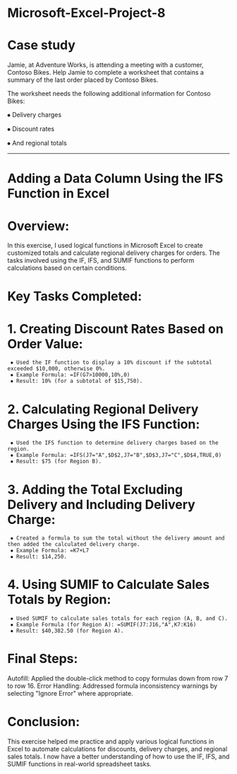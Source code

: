 # Microsoft-Excel-Project-8

# Case study

Jamie, at Adventure Works, is attending a meeting with a customer, Contoso Bikes. Help Jamie to complete a worksheet that contains a summary of the last order placed by Contoso Bikes. 

The worksheet needs the following additional information for Contoso Bikes:

⦁ Delivery charges

⦁ Discount rates

⦁ And regional totals
_____________________________________________________________________________________________________________________________________________________________________________________________________________________________________________

# Adding a Data Column Using the IFS Function in Excel

# Overview: 

In this exercise, I used logical functions in Microsoft Excel to create customized totals and calculate regional delivery charges for orders. The tasks involved using the IF, IFS, and SUMIF functions to perform calculations based on certain conditions.

# Key Tasks Completed:

# 1. Creating Discount Rates Based on Order Value:

     ⦁ Used the IF function to display a 10% discount if the subtotal exceeded $10,000, otherwise 0%.
     ⦁ Example Formula: =IF(G7>10000,10%,0)
     ⦁ Result: 10% (for a subtotal of $15,750).

# 2. Calculating Regional Delivery Charges Using the IFS Function:

     ⦁ Used the IFS function to determine delivery charges based on the region.
     ⦁ Example Formula: =IFS(J7="A",$D$2,J7="B",$D$3,J7="C",$D$4,TRUE,0)
     ⦁ Result: $75 (for Region B).

# 3. Adding the Total Excluding Delivery and Including Delivery Charge:

     ⦁ Created a formula to sum the total without the delivery amount and then added the calculated delivery charge.
     ⦁ Example Formula: =K7+L7
     ⦁ Result: $14,250.

# 4. Using SUMIF to Calculate Sales Totals by Region:

     ⦁ Used SUMIF to calculate sales totals for each region (A, B, and C).
     ⦁ Example Formula (for Region A): =SUMIF(J7:J16,"A",K7:K16)
     ⦁ Result: $40,382.50 (for Region A).

# Final Steps:

Autofill: Applied the double-click method to copy formulas down from row 7 to row 16.
Error Handling: Addressed formula inconsistency warnings by selecting "Ignore Error" where appropriate.

# Conclusion:

This exercise helped me practice and apply various logical functions in Excel to automate calculations for discounts, delivery charges, and regional sales totals. I now have a better understanding of how to use the IF, IFS, and SUMIF functions in real-world spreadsheet tasks.

